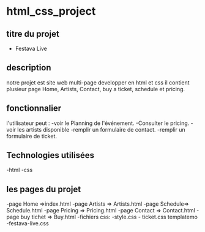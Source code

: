 # html_css_project

## titre du projet
* Festava Live
## description
notre projet est site web multi-page developper en html et css il contient plusieur page Home, Artists, Contact, buy a ticket, schedule et pricing.
## fonctionnalier
l'utilisateur peut :
-voir le Planning de l'événement.
-Consulter le pricing.
-voir les artists disponible
-remplir un formulaire de contact.
-remplir un formulaire de ticket.
## Technologies utilisées
-html
-css
## les pages du projet
-page Home =>index.html 
-page Artists => Artists.html
-page Schedule=> Schedule.html
-page Pricing => Pricing.html
-page Contact => Contact.html
-page buy tichet => Buy.html
-fichiers css:
    -style.css 
    - ticket.css templatemo
    -festava-live.css